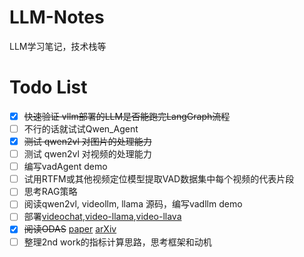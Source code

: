 # LLM-Notes
LLM学习笔记，技术栈等
# Todo List
- [x] ~~快速验证 vllm部署的LLM是否能跑完LangGraph流程~~
- [ ] 不行的话就试试Qwen_Agent
- [x] ~~测试 qwen2vl 对图片的处理能力~~
- [ ] 测试 qwen2vl 对视频的处理能力
- [ ] 编写vadAgent demo
- [ ] 试用RTFM或其他视频定位模型提取VAD数据集中每个视频的代表片段
- [ ] 思考RAG策略
- [ ] 阅读qwen2vl, videollm, llama 源码，编写vadllm demo
- [ ] 部署[videochat](https://github.com/OpenGVLab/Ask-Anything),[video-llama](https://github.com/DAMO-NLP-SG/Video-LLaMA),[video-llava](https://github.com/PKU-YuanGroup/Video-LLaVA)
- [x] ~~阅读ODAS~~ [paper](https://openaccess.thecvf.com/content_ECCV_2018/papers/Zheng_Shou_Online_Detection_of_ECCV_2018_paper.pdf) [arXiv](https://arxiv.org/abs/1802.06822v3)
- [ ] 整理2nd work的指标计算思路，思考框架和动机
